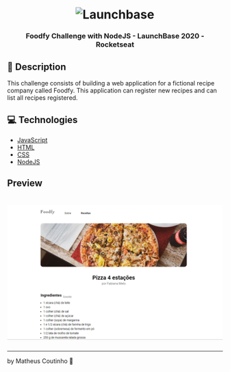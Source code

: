 <h1 align="center">
    <img alt="Launchbase" src="https://rocketseat-cdn.s3-sa-east-1.amazonaws.com/bootcamp-launchbase.png" width="250px" />
</h1>

<h3 align="center">
  Foodfy Challenge with NodeJS - LaunchBase 2020 - Rocketseat
</h3>


## :speech_balloon: Description

This challenge consists of building a web application for a fictional recipe company called Foodfy. This application can register new recipes and can list all recipes registered.

## :computer: Technologies

- [JavaScript](https://www.javascript.com)
- [HTML](https://www.w3.org)
- [CSS](https://www.w3.org/Style/CSS/Overview.en.html)
- [NodeJS](https://nodejs.org)


## Preview

<h1 align="center">
    <img alt="" src="./public/layout/preview.PNG" width="940px" />
</h1>


---

by Matheus Coutinho :wave: 
